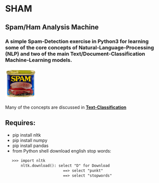 # SHAM
## Spam/Ham Analysis Machine
### A simple Spam-Detection exercise in Python3 for learning some of the core concepts of Natural-Language-Processing (NLP) and two of the main Text/Document-Classification Machine-Learning models.

<img src="https://github.com/bfanselow/DataScience/blob/master/img/spam.jpg" width="100" height="100">

Many of the concepts are discussed in **[Text-Classification](https://github.com/bfanselow/DataScience/blob/master/ML_PROJECTS/SHAM/Text-Classification.md)**

## Requires:
 * pip install nltk
 * pip install numpy 
 * pip install pandas 
 * from Python shell download english stop words:
```
   >>> import nltk
       nltk.download(): select "D" for Download
                          ==> select "punkt"
                          ==> select "stopwords"
```

